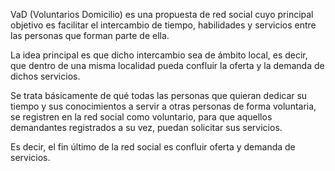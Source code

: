VaD (Voluntarios Domicilio) es una propuesta de red social cuyo principal objetivo es facilitar el intercambio de tiempo, habilidades y servicios entre las personas que forman parte de ella.

La idea principal es que dicho intercambio  sea de ámbito local, es decir, que dentro de una misma localidad pueda confluir la oferta y la demanda de dichos servicios.

Se trata básicamente de qué  todas las personas que quieran dedicar su tiempo y sus conocimientos a servir a otras personas de forma voluntaria, se registren en la red social como voluntario, para que aquellos demandantes registrados a su vez, puedan solicitar sus servicios.

Es decir, el fin último de la red social es confluir oferta y demanda de servicios.